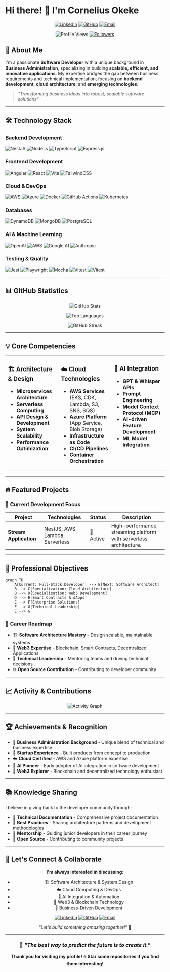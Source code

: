 <!--
**comlyboy/comlyboy** is a ✨ _special_ ✨ repository because its `README.md` (this file) appears on your GitHub profile.

Here are some ideas to get you started:

- 🔭 I’m currently working on ...
- 🌱 I’m currently learning ...
- 👯 I’m looking to collaborate on ...
- 🤔 I’m looking for help with ...
- 💬 Ask me about ...
- 📫 How to reach me: ...
- 😄 Pronouns: ...
- ⚡ Fun fact: ...
-->


# Hi there! 👋 I'm Cornelius Okeke

<div align="center">

[![LinkedIn](https://img.shields.io/badge/LinkedIn-0077B5?style=for-the-badge&logo=linkedin&logoColor=white)](https://www.linkedin.com/in/cornelius-okeke/)
[![GitHub](https://img.shields.io/badge/GitHub-100000?style=for-the-badge&logo=github&logoColor=white)](https://github.com/comlyboy)
[![Email](https://img.shields.io/badge/Email-D14836?style=for-the-badge&logo=gmail&logoColor=white)](mailto:okekecornelius@gmail.com)

![Profile Views](https://komarev.com/ghpvc/?username=comlyboy&color=brightgreen&style=for-the-badge)
[![Followers](https://img.shields.io/github/followers/comlyboy?style=for-the-badge&logo=github)](https://github.com/comlyboy)

</div>

## 🚀 About Me

I'm a passionate **Software Developer** with a unique background in **Business Administration**, specializing in building **scalable, efficient, and innovative applications**. My expertise bridges the gap between business requirements and technical implementation, focusing on **backend development**, **cloud architecture**, and **emerging technologies**.

> *"Transforming business ideas into robust, scalable software solutions"*

---

## 🛠️ Technology Stack

### **Backend Development**
![NestJS](https://img.shields.io/badge/NestJS-E0234E?style=for-the-badge&logo=nestjs&logoColor=white)
![Node.js](https://img.shields.io/badge/Node.js-43853D?style=for-the-badge&logo=node.js&logoColor=white)
![TypeScript](https://img.shields.io/badge/TypeScript-007ACC?style=for-the-badge&logo=typescript&logoColor=white)
![Express.js](https://img.shields.io/badge/Express.js-404D59?style=for-the-badge&logo=express&logoColor=white)

### **Frontend Development**
![Angular](https://img.shields.io/badge/Angular-DD0031?style=for-the-badge&logo=angular&logoColor=white)
![React](https://img.shields.io/badge/React-20232A?style=for-the-badge&logo=react&logoColor=61DAFB)
![Vite](https://img.shields.io/badge/Vite-646CFF?style=for-the-badge&logo=vite&logoColor=white)
![TailwindCSS](https://img.shields.io/badge/Tailwind_CSS-38B2AC?style=for-the-badge&logo=tailwind-css&logoColor=white)

### **Cloud & DevOps**
![AWS](https://img.shields.io/badge/Amazon_AWS-FF9900?style=for-the-badge&logo=amazonaws&logoColor=white)
![Azure](https://img.shields.io/badge/Microsoft_Azure-0089D0?style=for-the-badge&logo=microsoft-azure&logoColor=white)
![Docker](https://img.shields.io/badge/Docker-2496ED?style=for-the-badge&logo=docker&logoColor=white)
![GitHub Actions](https://img.shields.io/badge/GitHub_Actions-2088FF?style=for-the-badge&logo=github-actions&logoColor=white)
![Kubernetes](https://img.shields.io/badge/Kubernetes-326CE5?style=for-the-badge&logo=kubernetes&logoColor=white)

### **Databases**
![DynamoDB](https://img.shields.io/badge/Amazon%20DynamoDB-4053D6?style=for-the-badge&logo=Amazon%20DynamoDB&logoColor=white)
![MongoDB](https://img.shields.io/badge/MongoDB-4EA94B?style=for-the-badge&logo=mongodb&logoColor=white)
![PostgreSQL](https://img.shields.io/badge/PostgreSQL-316192?style=for-the-badge&logo=postgresql&logoColor=white)

### **AI & Machine Learning**
![OpenAI](https://img.shields.io/badge/OpenAI-412991?style=for-the-badge&logo=openai&logoColor=white)
![AWS](https://img.shields.io/badge/AWS_Bedrock-FF9900?style=for-the-badge&logo=amazonaws&logoColor=white)
![Google AI](https://img.shields.io/badge/Google_Gemini-4285F4?style=for-the-badge&logo=google&logoColor=white)
![Anthropic](https://img.shields.io/badge/Anthropic_Claude-000000?style=for-the-badge&logo=anthropic&logoColor=white)

### **Testing & Quality**
![Jest](https://img.shields.io/badge/Jest-323330?style=for-the-badge&logo=Jest&logoColor=white)
![Playwright](https://img.shields.io/badge/Playwright-45ba4b?style=for-the-badge&logo=Playwright&logoColor=white)
![Mocha](https://img.shields.io/badge/Mocha-8D6748?style=for-the-badge&logo=mocha&logoColor=white)
![Vitest](https://img.shields.io/badge/Vitest-6E9F18?style=for-the-badge&logo=vitest&logoColor=white)
![Vitest](https://img.shields.io/badge/-Chai-A30701?style=for-the-badge&logo=chai&logoColor=white)

<!-- ### **Web3 & Blockchain**
![Ethereum](https://img.shields.io/badge/Ethereum-3C3C3D?style=for-the-badge&logo=ethereum&logoColor=white)
![Solidity](https://img.shields.io/badge/Solidity-363636?style=for-the-badge&logo=solidity&logoColor=white)
![Web3](https://img.shields.io/badge/Web3-F16822?style=for-the-badge&logo=web3.js&logoColor=white) -->

---

## 📊 GitHub Statistics

<div align="center">

![GitHub Stats](https://github-readme-stats.vercel.app/api?username=comlyboy&show_icons=true&theme=radical&hide_border=true&count_private=true)

![Top Languages](https://github-readme-stats.vercel.app/api/top-langs/?username=comlyboy&layout=compact&theme=radical&hide_border=true&langs_count=8)

![GitHub Streak](https://github-readme-streak-stats.herokuapp.com/?user=comlyboy&theme=radical&hide_border=true)

</div>

---

## 💡 Core Competencies

<table>
<tr>
<td valign="top" width="33%">

### 🏗️ **Architecture & Design**
- **Microservices Architecture**
- **Serverless Computing**
- **API Design & Development**
- **System Scalability**
- **Performance Optimization**

</td>
<td valign="top" width="33%">

### ☁️ **Cloud Technologies**
- **AWS Services** (EKS, CDK, Lambda, S3, SNS, SQS)
- **Azure Platform** (App Service, Blob Storage)
- **Infrastructure as Code**
- **CI/CD Pipelines**
- **Container Orchestration**

</td>
<td valign="top" width="33%">

### 🤖 **AI Integration**
- **GPT & Whisper APIs**
- **Prompt Engineering**
- **Model Context Protocol (MCP)**
- **AI-driven Feature Development**
- **ML Model Integration**

</td>
</tr>
</table>

---

## 🔥 Featured Projects

### 🎯 **Current Development Focus**

| Project | Technologies | Status | Description |
|---------|-------------|---------|-------------|
| **Stream Application** | NestJS, AWS Lambda, Serverless | 🚀 Active | High-performance streaming platform with serverless architecture.

---

## 🎯 Professional Objectives

```mermaid
graph TD
    A[Current: Full-Stack Developer] --> B[Next: Software Architect]
    B --> C[Specialization: Cloud Architecture]
    B --> D[Specialization: Web3 Development]
    D --> E[Smart Contracts & dApps]
    C --> F[Enterprise Solutions]
    F --> G[Technical Leadership]
    E --> G
```

### 🌟 **Career Roadmap**
- 🏗️ **Software Architecture Mastery** - Design scalable, maintainable systems
- 🔗 **Web3 Expertise** - Blockchain, Smart Contracts, Decentralized Applications
- 👥 **Technical Leadership** - Mentoring teams and driving technical decisions
- 🌐 **Open Source Contribution** - Contributing to developer community

---

## 📈 Activity & Contributions

<div align="center">

![Activity Graph](https://github-readme-activity-graph.vercel.app/graph?username=comlyboy&theme=react-dark&hide_border=true)

</div>

---

## 🏆 Achievements & Recognition

- 💼 **Business Administration Background** - Unique blend of technical and business expertise
- 🚀 **Startup Experience** - Built products from concept to production
- ☁️ **Cloud Certified** - AWS and Azure platform expertise
- 🤖 **AI Pioneer** - Early adopter of AI integration in software development
- 🔗 **Web3 Explorer** - Blockchain and decentralized technology enthusiast

---

## 📚 Knowledge Sharing

I believe in giving back to the developer community through:
- 📝 **Technical Documentation** - Comprehensive project documentation
- 🎯 **Best Practices** - Sharing architecture patterns and development methodologies
- 🤝 **Mentorship** - Guiding junior developers in their career journey
- 🔄 **Open Source** - Contributing to community projects

---

## 🤝 Let's Connect & Collaborate

<div align="center">

**I'm always interested in discussing:**
- 🏗️ Software Architecture & System Design
- ☁️ Cloud Computing & DevOps
- 🤖 AI Integration & Automation
- 🔗 Web3 & Blockchain Technology
- 💼 Business-Driven Development

[![LinkedIn](https://img.shields.io/badge/Professional_Network-LinkedIn-0077B5?style=for-the-badge&logo=linkedin&logoColor=white)](https://www.linkedin.com/in/cornelius-okeke/)
[![GitHub](https://img.shields.io/badge/Code_Repository-GitHub-181717?style=for-the-badge&logo=github&logoColor=white)](https://github.com/comlyboy)
[![Email](https://img.shields.io/badge/Direct_Contact-Email-D14836?style=for-the-badge&logo=gmail&logoColor=white)](mailto:okekecornelius@gmail.com)

*"Let's build something amazing together!"* 🚀

</div>

---

<div align="center">

### 💭 *"The best way to predict the future is to create it."*

**Thank you for visiting my profile! ⭐ Star some repositories if you find them interesting!**

</div>
